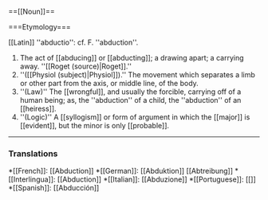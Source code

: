 ==[[Noun]]==

===Etymology===

[[Latin]] ''abductio'': cf. F. ''abduction''.

<ol>
<li>The act of [[abducing]] or [[abducting]]; a drawing apart; a carrying away. ''[[Roget (source)|Roget]].''

<li> ''([[Physiol (subject)|Physiol]]).'' The movement which separates a limb or other part from the axis, or middle line, of the body.

<li> ''(Law)'' The [[wrongful]], and usually the forcible, carrying off of a human being; as, the ''abduction'' of a child, the ''abduction'' of an [[heiress]].

<li> ''(Logic)'' A [[syllogism]] or form of argument in which the [[major]] is [[evident]], but the minor is only [[probable]].
</ol>

<HR> <P> <H3>Translations</H3>

*[[French]]: [[Abduction]]
*[[German]]: [[Abduktion]] [[Abtreibung]]
*[[Interlingua]]: [[Abduction]]
*[[Italian]]: [[Abduzione]]
*[[Portuguese]]: [[]]
*[[Spanish]]: [[Abducción]]